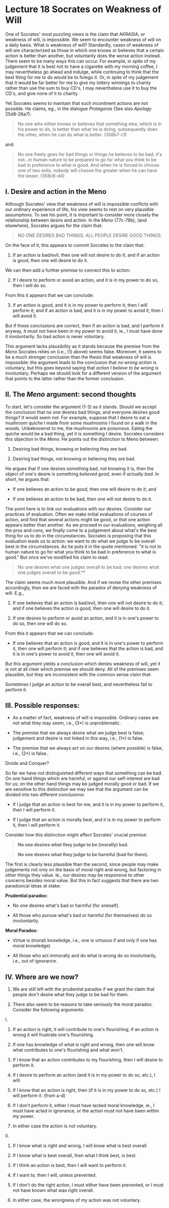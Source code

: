 # Lecture 18 Socrates on Weakness of Will 

One of Socrates' most puzzling views is the claim that AKRASIA, or weakness of will, is impossible. We seem to encounter weakness of will on a daily basis. What is weakness of will? Standardly, cases of weakness of will are characterized as those in which one knows or believes that a certain action is better than another, but voluntarily does the worse action instead.  There seem to be many ways this can occur. For example, in spite of my judgement that it is best not to have a cigarette with my morning coffee, I may nevertheless go ahead and indulge, while continuing to think that the best thing for me to do would be to forego it.  Or, in spite of my judgement that it would be far better for me to give my lottery winnings to charity rather than use the sum to buy CD's, I may nevertheless use it to buy the CD's, and give none of it to charity. 

Yet Socrates seems to maintain that such incontinent actions are not possible.  He claims, eg., in the dialogue *Protagoras* (See also *Apology* 25d8-26a7): 

> No one who either knows or believes that something else, which is in his power to do, is better than what he is doing, subsequently does the other, when he can do what is better. (358b7-c1) 

and: 

> No one freely goes for bad things or things he believes to be bad; it's not...in human nature to be prepared to go for what you think to be bad in preference to what is good. And when he is forced to choose one of two evils, nobody will choose the greater when he can have the lesser. (358c6-d4) 

## I. Desire and action in the Meno 

Although Socrates' view that weakness of will is impossible conflicts with our ordinary experience of life, his view seems to rest on very plausible assumptions.  To see his point, it is important to consider more closely the relationship between desire and action.  In the *Meno* (77c-78b), (and elsewhere), Socrates argues for the claim that: 

> NO ONE DESIRES BAD THINGS; ALL PEOPLE DESIRE GOOD THINGS. 

On the face of it, this appears to commit Socrates to the claim that: 

1) If an action is bad/evil, then one will not desire to do it; and if an action is good, then one will desire to do it. 

We can then add a further premise to connect this to action: 

2) If I desire to perform or avoid an action, and it is in my power to do so, then I will   do so. 

From this it appears that we can conclude: 

3) If an action is good, and it is in my power to perform it, then I will perform it; and if an action is bad, and it is in my power to avoid it, then I will avoid it. 

But if these conclusions are correct, then if an action is bad, and I perform it anyway, it must not have been in my power to avoid it, ie., I must have done it involuntarily.  So bad action is never voluntary. 

This argument lacks plausibility as it stands because the premise from the *Meno* Socrates relies on (i.e., (1) above) seems false. Moreover, it seems to be a much stronger conclusion than the thesis that weakness of will is impossible: the argument leads to the conclusion that *no wrong action* is voluntary, but this goes beyond saying that *action I believe to be wrong* is involuntary. Perhaps we should look for a different version of the argument that points to the latter rather than the former conclusion. 

## II. The *Meno* argument: second thoughts 

To start, let's consider the argument (1-3) as it stands.  Should we accept the conclusion that no one desires bad things, and everyone desires good things?  It would seem not. For example, suppose that I desire to eat a mushroom quiche I made from some mushrooms I found on a walk in the woods. Unbeknownst to me, the mushrooms are poisonous. Eating the quiche would be a bad thing, yet it is something I desire.  Socrates considers this objection in the *Meno*. He points out the distinction to Meno between: 

1. Desiring bad things, knowing or believing they are bad. 

1. Desiring bad things, not knowing or believing they are bad. 

He argues that if one desires something bad, not knowing it is, then the object of one's desire is something *believed good*, even if *actually bad*. In short, he argues that: 

- If one believes an action to be good, then one will desire to do it; and 

- If one believes an action to be bad, then one will not desire to do it. 

The point here is to link our evaluations with our desires.  Consider our practices of evaluation. Often we make initial evaluations of courses of action, and find that several actions might be good, or that one action appears better than another.  As we proceed in our evaluations, weighing all the pros and cons, we finally come to a judgement about what's the best thing for us to do in the circumstances. Socrates is proposing that this evaluation leads us to action: we want to do what we judge to be overall best in the circumstances.  As he puts it in the quote mentioned: "it is not in human nature to go for what you think to be bad in preference to what is good." But once we've modified his claim to read: 

> No one desires what one judges overall to be bad; one desires what one judges overall to be good.** 

The claim seems much more plausible. And if we revise the other premises accordingly, then we are faced with the paradox of denying weakness of will. E.g., 

1. If one believes that an action is bad/evil, then one will not desire to do it; and if one believes the action is good, then one will desire to do it. 

1. If one desires to perform or avoid an action, and it is in one's power to do so, then  one will do so. 

From this it appears that we can conclude: 

- If one believes that an action is good, and it is in one's power to perform it, then one will perform it; and if one believes that the action is bad, and it is in one's power to avoid it, then one will avoid it. 

But this argument yields a conclusion which denies weakness of will, yet it is not at all clear which premise we should deny. All of the premises seem plausible, but they are inconsistent with the common sense claim that: 

Sometimes I judge an action to be overall best, and nevertheless fail to perform it. 

## III. Possible responses: 

- As a matter of fact, weakness of will is impossible.  Ordinary cases are not what they may seem, i.e., (3*) is unproblematic. 

- The premise that we always desire what we judge best is false; judgement and desire is not linked in this way, i.e., (1*) is false. 

- The premise that we always act on our desires (where possible) is false, i.e., (2*) is false.. 

Divide and Conquer? 

So far we have not distinguished different ways that something can be bad. On one hand things which are harmful, or against our self-interest are bad for us; on the other hand things may be judged morally good or bad. If we are sensitive to this distinction we may see that the argument can be divided into two different conclusions: 

- If I judge that an action is best for me, and it is in my power to perform it, then I will perform it. 

- If I judge that an action is morally best, and it is in my power to perform it, then I will perform it. 

Consider how this distinction might affect Socrates' crucial premise: 

> **No one desires what they judge to be (morally) bad.** 

> **No one desires what they judge to be harmful (bad for them).** 

The first is clearly less plausible than the second, since people may make judgements not only on the basis of moral right and wrong, but factoring in other things they value. Ie., our desires may be responsive to other concerns besides moral value.  But this in fact suggests that there are two paradoxical ideas at stake: 

**Prudential paradox:** 

- No one desires what's bad or harmful (for oneself). 

- All those who pursue what's bad or harmful (for themselves) do so involuntarily. 

**Moral Paradox:**

- Virtue is (moral) knowledge, i.e., one is virtuous if and only if one has moral knowledge). 

- All those who act immorally and do what is wrong do so involuntarily, i.e., out of ignorance. 

## IV. Where are we now?

1. We are still left with the prudential paradox if we grant the claim that people don't desire what they judge to be bad for them. 

1. There also seem to be reasons to take seriously the moral paradox.  Consider the following arguments: 

I. 

1. If an action is right, it will contribute to one's flourishing; if an action is wrong it  will frustrate one's flourishing. 

1. If one has knowledge of what is right and wrong, then one will know what contributes to one's flourishing and what won't. 

1. If I know that an action contributes to my flourishing, then I will desire to perform it. 

1. If I desire to perform an action (and it is in my power to do so, etc.), I will. 

1. If I know that an action is right, then (if it is in my power to do so, etc.) I will perform it.  (from a-d) 

1. If I don't perform it, either I must have lacked moral knowledge, ie., I must have acted in ignorance, or the action must not have been within my power. 

1. In either case the action is not voluntary. 

II. 

1. If I know what is right and wrong, I will know what is best overall. 

1. If I know what is best overall, then what I think best, is best. 

1. If I think an action is best, then I will want to perform it. 

1. If I want to, then I will, unless prevented. 

1. If I don't do the right action, I must either have been prevented, or I must not have known what was right overall. 

1. In either case, the wrongness of my action was not voluntary. 